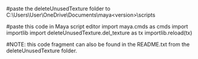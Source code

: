 #paste the deleteUnusedTexture folder to C:\Users\User\OneDrive\Documents\maya\<version>\scripts 

#paste this code in Maya script editor
import maya.cmds as cmds
import importlib
import deleteUnusedTexture.del_texture as tx
importlib.reload(tx)

#NOTE: this code fragment can also be found in the README.txt from the deleteUnusedTexture folder.
